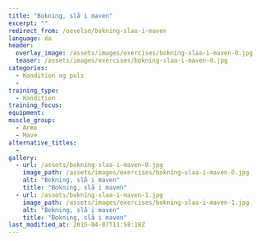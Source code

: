 ```yaml
---
title: "Bokning, slå i maven"
excerpt: ""
redirect_from: /oevelse/bokning-slaa-i-maven
language: da
header:
  overlay_image: /assets/images/exercises/bokning-slaa-i-maven-0.jpg
  teaser: /assets/images/exercises/bokning-slaa-i-maven-0.jpg
categories:
  - Kondition og puls
  - 
training_type: 
  - Kondition
training_focus: 
equipment:
muscle_group:
  - Arme
  - Mave
alternative_titles:
  - 
gallery:
  - url: /assets/bokning-slaa-i-maven-0.jpg
    image_path: /assets/images/exercises/bokning-slaa-i-maven-0.jpg
    alt: "Bokning, slå i maven"
    title: "Bokning, slå i maven"
  - url: /assets/bokning-slaa-i-maven-1.jpg
    image_path: /assets/images/exercises/bokning-slaa-i-maven-1.jpg
    alt: "Bokning, slå i maven"
    title: "Bokning, slå i maven"
last_modified_at: 2015-04-07T11:58:18Z
---
```



